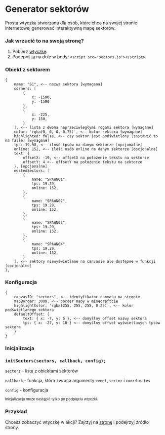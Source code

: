 # Generator sektorów
Prosta wtyczka stworzona dla osób, które chcą na swojej stronie internetowej generować interaktywną mapę sektorów.

### Jak wrzucić to na swoją stronę?
1. Pobierz [wtyczkę](https://raw.githubusercontent.com/oski646/sectors-generator/main/script.js).
2. Podepnij ją na dole w body: `<script src="sectors.js"></script>`

### Obiekt z sektorem
```
{
    name: "S1", <-- nazwa sektora [wymagana]
    corners: [
        {
            x: -1500,
            y: -1500
        },
        {
            x: -225,
            y: 150,
        }
    ], <-- lista z dwoma naprzeciwległymi rogami sektora [wymagane]
    color: 'rgba(0, 0, 0, 0.75)', <-- kolor sektora [wymagane]
    highlighted: false, <-- czy sektor jest podświetlony (zostawić to na false) [wymagane]
    tps: 19.98, <-- ilość tpsów na danym sektorze [opcjonalne]
    online: 152, <-- ilość osób online na danym sektorze [opcjonalne]
    text: {
        offsetX: -19, <-- offsetX na położenie tekstu na sektorze
        offsetY: 4 <-- offsetY na położenie tekstu na sektorze
    }, [opcjonalne]
    nestedSectors: [
        {
            name: "SPAWN01",
            tps: 19.29,
            online: 152,
        },
        {
            name: "SPAWN02",
            tps: 19.29,
            online: 152,
        },
        {
            name: "SPAWN03",
            tps: 19.29,
            online: 152,
        },
        {
            name: "SPAWN04",
            tps: 19.29,
            online: 152,
        }
    ], <-- sektory niewyświetlane na canvasie ale dostępne w funkcji [opcjonalne]
},
```

### Konfiguracja
```
{
    canvasID: "sectors", <-- identyfikator canvasu na stronie
    mapBorder: 3000, <-- border mapy w minecraftcie
    highlightColor: 'rgba(255, 255, 255, 0.25)', <-- kolor podświetlanego sektora
    defaultOffset: {
        text: { x: -7, y: 5 }, <-- domyślny offset nazwy sektora
        tps: { x: -27, y: 18 } <-- domyślny offset wyświetlanych tpsów sektora
    }
}
```

### Inicjalizacja
### `initSectors(sectors, callback, config);`

`sectors` - lista z obiektami sektorów

`callback` - funkcja, która zwraca argumenty `event`, `sector` i `coordinates`

`config` - konfiguracja

<sup>Inicjalizacja może nastąpić tylko po podpięciu wtyczki.</sup>

### Przykład
Chcesz zobaczyć wtyczkę w akcji? Zajrzyj na [stronę](https://oski646.github.io/sectors-generator/) i podejrzyj źródło strony.